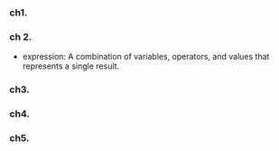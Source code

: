 ### ch1.

### ch 2.

- expression: A combination of variables, operators, and values that represents a single result.

### ch3.

### ch4.

### ch5.
